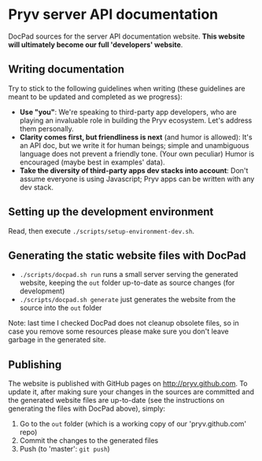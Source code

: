 # Pryv server API documentation

DocPad sources for the server API documentation website. **This website will ultimately become our full 'developers' website**.


## Writing documentation

Try to stick to the following guidelines when writing (these guidelines are meant to be updated and completed as we progress):

- **Use "you"**: We're speaking to third-party app developers, who are playing an invaluable role in building the Pryv ecosystem. Let's address them personally.
- **Clarity comes first, but friendliness is next** (and humor is allowed): It's an API doc, but we write it for human beings; simple and unambiguous language does not prevent a friendly tone. (Your own peculiar) Humor is encouraged (maybe best in examples' data).
- **Take the diversity of third-party apps dev stacks into account**: Don't assume everyone is using Javascript; Pryv apps can be written with any dev stack.


## Setting up the development environment

Read, then execute `./scripts/setup-environment-dev.sh`.


## Generating the static website files with DocPad

- `./scripts/docpad.sh run` runs a small server serving the generated website, keeping the `out` folder up-to-date as source changes (for development)
- `./scripts/docpad.sh generate` just generates the website from the source into the `out` folder

Note: last time I checked DocPad does not cleanup obsolete files, so in case you remove some resources please make sure you don't leave garbage in the generated site.


## Publishing

The website is published with GitHub pages on <http://pryv.github.com>. To update it, after making sure your changes in the sources are committed and the generated website files are up-to-date (see the instructions on generating the files with DocPad above), simply:

1. Go to the `out` folder (which is a working copy of our 'pryv.github.com' repo)
2. Commit the changes to the generated files
3. Push (to 'master': `git push`)